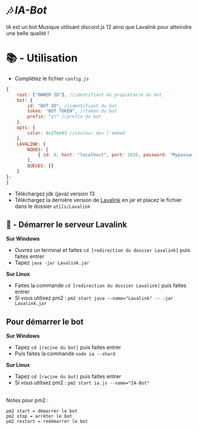 # **_🎶 IA-Bot_**

IA est un bot Musique utilisant discord.js 12 ainsi que Lavalink pour atteindre une belle qualité !

# 📚 - Utilisation

* Complétez le fichier `config.js`

```js
{
    root: ["OWNER ID"], //identifiant du propiétaire du bot
    bot: {
        id: "BOT ID", //identifiant du bot
        token: "BOT TOKEN", //token du bot
        prefix: "i!" //prefix du bot
    },
    opts: {
        color: 0x2f6e93 //couleur des l'embed
    },
    LAVALINK: {
        NODES: [
            { id: 0, host: "localhost", port: 2635, password: "Mypassword" } //modifiez que si vous changez le fichier application.yml 
        ],
        QUEUES: {}
    }
};
}
```

* Téléchargez jdk (java) version 13
* Téléchargez la dernière version de [Lavalink](https://github.com/Frederikam/Lavalink/releases) en jar et placez le fichier dans le dossier `utils/Lavalink`

## 🚀 - Démarrer le serveur Lavalink


**Sur Windows** 
* Ouvrez un terminal et faites `cd [redirection du dossier Lavalink]` puis faites entrer
* Tapez `java -jar Lavalink.jar`

**Sur Linux** 
* Faites la commande `cd [redirection du dossier Lavalink]` puis faites entrer
* Si vous utilisez pm2 : `pm2 start java --name="Lavalink" -- -jar Lavalink.jar`

## Pour démarrer le bot

**Sur Windows** 
* Tapez `cd [racine du bot]` puis faites entrer
* Puis faites la commande `node ia --shard` 

**Sur Linux** 
* Tapez `cd [racine du bot]` puis faites entrer
* Si vous utilisez pm2 : `pm2 start ia.js --name="IA-Bot"`

<br>Notes pour pm2 :

```
pm2 start = démarrer le bot
pm2 stop = arrêter le bot
pm2 restart = redémarrer le bot
```

